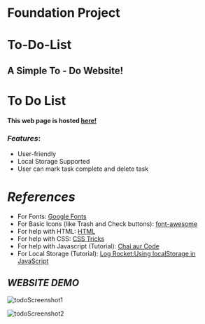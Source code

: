 # Foundation Project

# To-Do-List

## A Simple To - Do Website!

# To Do List


#### This web page is hosted [here!](https://nitin-rawat01.github.io/toDo-List/)


### *Features*:

* User-friendly
* Local Storage Supported
* User can mark task complete and delete task

# *References*

* For Fonts: [Google Fonts](https://fonts.googleapis.com/css2?family=Work+Sans:wght@300&display=swap)
* For Basic Icons (like Trash and Check buttons): [font-awesome](https://fontawesome.com)
* For help with HTML: [HTML](https://html.com/)
* For help with CSS: [CSS Tricks](https://css-tricks.com/)
* For help with Javascript (Tutorial): [Chai aur Code](https://www.youtube.com/playlist?list=PLu71SKxNbfoBuX3f4EOACle2y-tRC5Q37)
* For Local Storage (Tutorial): [Log Rocket:Using localStorage in JavaScript](https://www.youtube.com/watch?v=LfeOLVGHiXI)

## *WEBSITE DEMO*

![todoScreenshot1](https://github.com/user-attachments/assets/aa6fe42f-89b6-4e92-82df-c01a634cc367)

![todoScreenshot2](https://github.com/user-attachments/assets/c517cc91-53b0-43e3-a93b-bcceeddaf224)
